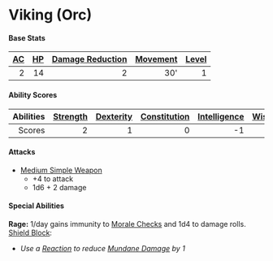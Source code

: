 # Viking (Orc)

#### Base Stats

| [AC](../../../Player%20Characters/Derived%20Statistics/Armor%20Class.md) | [HP](../../../Player%20Characters/Derived%20Statistics/Health%20Points.md) | [Damage Reduction](../../../Items/Equipment/Individual%20Item%20Cards/Armors/Armor%20Properties/Armor%20X%20Property.md) | [Movement](../../../Game%20Procedures/Movement.md) | [Level](../../../Player%20Characters/Derived%20Statistics/Level.md) |
| -----------------------------------------------------------------------: | -------------------------------------------------------------------------: | -----------------------------------------------------------------------------------------------------------------------: | -------------------------------------------------: | ------------------------------------------------------------------: |
|                                                                        2 |                                                                         14 |                                                                                                                        2 |                                                30' |                                                                   1 |
#### Ability Scores

| Abilities | [Strength](../../../Player%20Characters/Chosen%20Statistics/Strength.md) | [Dexterity](../../../Player%20Characters/Chosen%20Statistics/Dexterity.md) | [Constitution](../../../Player%20Characters/Chosen%20Statistics/Constitution.md) | [Intelligence](../../../Player%20Characters/Chosen%20Statistics/Intelligence.md) | [Wisdom](../../../Player%20Characters/Chosen%20Statistics/Wisdom.md)<br> | [Charisma](../../../Player%20Characters/Chosen%20Statistics/Charisma.md)<br> |
| --------: | -----------------------------------------------------------------------: | -------------------------------------------------------------------------: | -------------------------------------------------------------------------------: | -------------------------------------------------------------------------------: | -----------------------------------------------------------------------: | ---------------------------------------------------------------------------: |
|    Scores |                                                                        2 |                                                                          1 |                                                                                0 |                                                                               -1 |                                                                        0 |                                                                           -1 |
#### Attacks
- [Medium Simple Weapon](../../../Items/Equipment/Individual%20Item%20Cards/Weapons/Melee%20Weapons/Medium%20Simple%20Weapon.md)
	- +4 to attack
	- 1d6 + 2 damage
#### Special Abilities
**Rage:** 1/day gains immunity to [Morale Checks](../../../Social%20Systems/Morale%20System.md) and 1d4 to damage rolls.
[Shield Block](../../../Items/Equipment/Individual%20Item%20Cards/Armors/Armor%20Properties/Shield%20Property.md#Shield%20Block):
- *Use a [Reaction](../../../Game%20Procedures/Reaction.md) to reduce [Mundane Damage](../../../Damage%20Types/Mundane%20Damage.md) by 1*